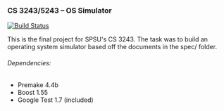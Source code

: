 ### CS 3243/5243 – OS Simulator

[![Build Status](https://travis-ci.org/v3n/os.svg)](https://travis-ci.org/v3n/os)

This is the final project for SPSU's CS 3243. The task was to build an operating system simulator based off the documents in the spec/ folder.

###### Dependencies:

* Premake 4.4b
* Boost 1.55
* Google Test 1.7 (included)
